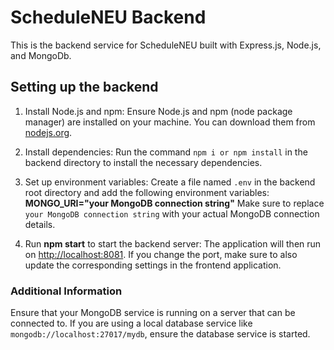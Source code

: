 # ScheduleNEU Backend

This is the backend service for ScheduleNEU built with Express.js, Node.js, and MongoDb.

## Setting up the backend

1. Install Node.js and npm:
   Ensure Node.js and npm (node package manager) are installed on your machine. You can download them from [nodejs.org](https://nodejs.org/).

2. Install dependencies:
   Run the command ```npm i or npm install``` in the backend directory to install the necessary dependencies.

3. Set up environment variables:
   Create a file named `.env` in the backend root directory and add the following environment variables:
   **MONGO_URI="your MongoDB connection string"**
   Make sure to replace `your MongoDB connection string` with your actual MongoDB connection details. 

4. Run **npm start** to start the backend server:
   The application will then run on [http://localhost:8081](http://localhost:8081). If you change the port, make sure to also update the corresponding settings in the frontend application.

### Additional Information
Ensure that your MongoDB service is running on a server that can be connected to. If you are using a local database service like `mongodb://localhost:27017/mydb`, ensure the database service is started.




